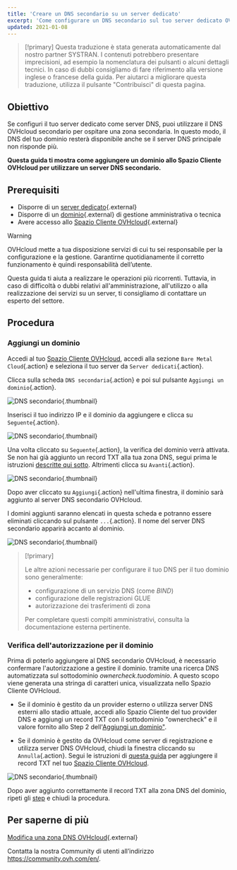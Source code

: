 ```yaml
---
title: 'Creare un DNS secondario su un server dedicato'
excerpt: 'Come configurare un DNS secondario sul tuo server dedicato OVHcloud'
updated: 2021-01-08
---
```


> [!primary]
> Questa traduzione è stata generata automaticamente dal nostro partner SYSTRAN. I contenuti potrebbero presentare imprecisioni, ad esempio la nomenclatura dei pulsanti o alcuni dettagli tecnici. In caso di dubbi consigliamo di fare riferimento alla versione inglese o francese della guida. Per aiutarci a migliorare questa traduzione, utilizza il pulsante "Contribuisci" di questa pagina.
>

## Obiettivo

Se configuri il tuo server dedicato come server DNS, puoi utilizzare il DNS OVHcloud secondario per ospitare una zona secondaria. In questo modo, il DNS del tuo dominio resterà disponibile anche se il server DNS principale non risponde più.

**Questa guida ti mostra come aggiungere un dominio allo Spazio Cliente OVHcloud per utilizzare un server DNS secondario.**

## Prerequisiti

- Disporre di un [server dedicato](https://www.ovhcloud.com/it/bare-metal/){.external}
- Disporre di un [dominio](https://www.ovhcloud.com/it/domains/){.external} di gestione amministrativa o tecnica
- Avere accesso allo [Spazio Cliente OVHcloud](https://www.ovh.com/auth/?action=gotomanager&from=https://www.ovh.it/&ovhSubsidiary=it){.external}

> [!warning]
>
> OVHcloud mette a tua disposizione servizi di cui tu sei responsabile per la configurazione e la gestione. Garantirne quotidianamente il corretto funzionamento è quindi responsabilità dell’utente.
> 
> Questa guida ti aiuta a realizzare le operazioni più ricorrenti. Tuttavia, in caso di difficoltà o dubbi relativi all'amministrazione, all'utilizzo o alla realizzazione dei servizi su un server, ti consigliamo di contattare un esperto del settore.
> 

## Procedura

### Aggiungi un dominio <a name="ajoutdomaine"></a>

Accedi al tuo [Spazio Cliente OVHcloud](https://www.ovh.com/auth/?action=gotomanager&from=https://www.ovh.it/&ovhSubsidiary=it), accedi alla sezione `Bare Metal Cloud`{.action} e seleziona il tuo server da `Server dedicati`{.action}.

Clicca sulla scheda `DNS secondaria`{.action} e poi sul pulsante `Aggiungi un dominio`{.action}.

![DNS secondario](images/cp-01.png){.thumbnail}

Inserisci il tuo indirizzo IP e il dominio da aggiungere e clicca su `Seguente`{.action}.

![DNS secondario](images/cp-02.png){.thumbnail}

Una volta cliccato su `Seguente`{.action}, la verifica del dominio verrà attivata. Se non hai già aggiunto un record TXT alla tua zona DNS, segui prima le istruzioni [descritte qui sotto](#verificationdomaine). Altrimenti clicca su `Avanti`{.action}.

![DNS secondario](images/cp-03.png){.thumbnail}

Dopo aver cliccato su `Aggiungi`{.action} nell'ultima finestra, il dominio sarà aggiunto al server DNS secondario OVHcloud.

I domini aggiunti saranno elencati in questa scheda e potranno essere eliminati cliccando sul pulsante `...`{.action}. Il nome del server DNS secondario apparirà accanto al dominio.

![DNS secondario](images/cp-05.png){.thumbnail}

> [!primary]
>
> Le altre azioni necessarie per configurare il tuo DNS per il tuo dominio sono generalmente:
>
> - configurazione di un servizio DNS (come *BIND*)
> - configurazione delle registrazioni GLUE
> - autorizzazione dei trasferimenti di zona
>
> Per completare questi compiti amministrativi, consulta la documentazione esterna pertinente.

### Verifica dell'autorizzazione per il dominio <a name="verificationdomaine"></a>

Prima di poterlo aggiungere al DNS secondario OVHcloud, è necessario confermare l'autorizzazione a gestire il dominio. tramite una ricerca DNS automatizzata sul sottodominio *ownercheck.tuodominio*. A questo scopo viene generata una stringa di caratteri unica, visualizzata nello Spazio Cliente OVHcloud.

- Se il dominio è gestito da un provider esterno o utilizza server DNS esterni allo stadio attuale, accedi allo Spazio Cliente del tuo provider DNS e aggiungi un record TXT con il sottodominio "ownercheck" e il valore fornito allo Step 2 dell'[Aggiungi un dominio"](#ajoutdomaine).

- Se il dominio è gestito da OVHcloud come server di registrazione e utilizza server DNS OVHcloud, chiudi la finestra cliccando su `Annulla`{.action}. Segui le istruzioni di [questa guida](/pages/web_cloud/domains/dns_zone_edit) per aggiungere il record TXT nel tuo [Spazio Cliente OVHcloud](https://www.ovh.com/auth/?action=gotomanager&from=https://www.ovh.it/&ovhSubsidiary=it).

![DNS secondario](images/cp-04.png){.thumbnail}

Dopo aver aggiunto correttamente il record TXT alla zona DNS del dominio, ripeti gli [step](#ajoutdomaine) e chiudi la procedura.

## Per saperne di più

[Modifica una zona DNS OVHcloud](/pages/web_cloud/domains/dns_zone_edit){.external}

Contatta la nostra Community di utenti all’indirizzo <https://community.ovh.com/en/>.
